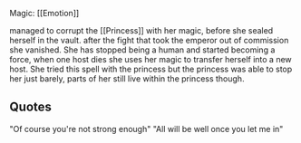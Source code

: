 Magic: [[Emotion]]

managed to corrupt the [[Princess]] with her magic, before she sealed herself in the vault. after the fight that took the emperor out of commission she vanished. She has stopped being a human and started becoming a force, when one host dies she uses her magic to transfer herself into a new host. She tried this spell with the princess but the princess was able to stop her just barely, parts of her still live within the princess though.

## Quotes
"Of course you're not strong enough"
"All will be well once you let me in"
